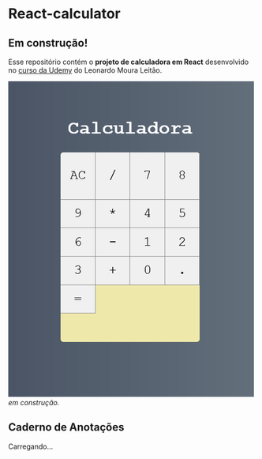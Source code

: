 # React-calculator
## Em construção!
Esse repositório contém o **projeto de calculadora em React** desenvolvido no [curso da Udemy](https://www.udemy.com/course/react-redux-pt/) do Leonardo Moura Leitão.

![calculadora](calculadora.png)
_em construção._

## Caderno de Anotações
Carregando...
